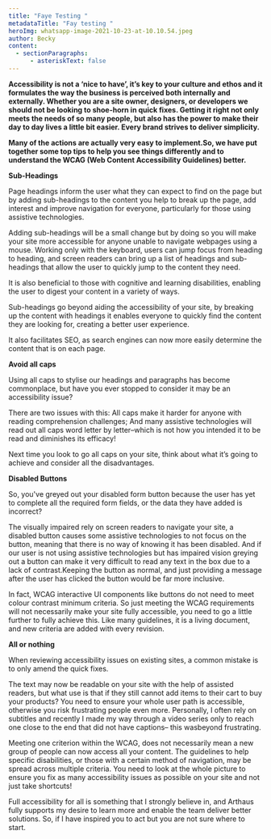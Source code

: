 ```yaml
---
title: "Faye Testing "
metadataTitle: "Fay testing "
heroImg: whatsapp-image-2021-10-23-at-10.10.54.jpeg
author: Becky
content:
  - sectionParagraphs:
      - asteriskText: false
---
```

**Accessibility is not a ‘nice to have’, it’s key to your culture and ethos and it formulates the way the business is perceived both internally and externally. Whether you are a site owner, designers, or developers we should not be looking to shoe-horn in quick fixes. Getting it right not only meets the needs of so many people, but also has the power to make their day to day lives a little bit easier. Every brand strives to deliver simplicity.**

**Many of the actions are actually very easy to implement.So, we have put together some top tips to help you see things differently and to understand the WCAG (Web Content Accessibility Guidelines) better.**

**Sub-Headings**

Page headings inform the user what they can expect to find on the page but by adding sub-headings to the content you help to break up the page, add interest and improve navigation for everyone, particularly for those using assistive technologies.

Adding sub-headings will be a small change but by doing so you will make your site more accessible for anyone unable to navigate webpages using a mouse. Working only with the keyboard, users can jump focus from heading to heading, and screen readers can bring up a list of headings and sub-headings that allow the user to quickly jump to the content they need.

It is also beneficial to those with cognitive and learning disabilities, enabling the user to digest your content in a variety of ways.

Sub-headings go beyond aiding the accessibility of your site, by breaking up the content with headings it enables everyone to quickly find the content they are looking for, creating a better user experience.

It also facilitates SEO, as search engines can now more easily determine the content that is on each page.

**Avoid all caps**

Using all caps to stylise our headings and paragraphs has become commonplace, but have you ever stopped to consider it may be an accessibility issue?

There are two issues with this: All caps make it harder for anyone with reading comprehension challenges; And many assistive technologies will read out all caps word letter by letter–which is not how you intended it to be read and diminishes its efficacy!

Next time you look to go all caps on your site, think about what it’s going to achieve and consider all the disadvantages.

**Disabled Buttons**

So, you've greyed out your disabled form button because the user has yet to complete all the required form fields, or the data they have added is incorrect?

The visually impaired rely on screen readers to navigate your site, a disabled button causes some assistive technologies to not focus on the button, meaning that there is no way of knowing it has been disabled. And if our user is not using assistive technologies but has impaired vision greying out a button can make it very difficult to read any text in the box due to a lack of contrast.Keeping the button as normal, and just providing a message after the user has clicked the button would be far more inclusive.

In fact, WCAG interactive UI components like buttons do not need to meet colour contrast minimum criteria. So just meeting the WCAG requirements will not necessarily make your site fully accessible, you need to go a little further to fully achieve this. Like many guidelines, it is a living document, and new criteria are added with every revision.

**All or nothing**

When reviewing accessibility issues on existing sites, a common mistake is to only amend the quick fixes.

The text may now be readable on your site with the help of assisted readers, but what use is that if they still cannot add items to their cart to buy your products? You need to ensure your whole user path is accessible, otherwise you risk frustrating people even more. Personally, I often rely on subtitles and recently I made my way through a video series only to reach one close to the end that did not have captions– this wasbeyond frustrating.

Meeting one criterion within the WCAG, does not necessarily mean a new group of people can now access all your content. The guidelines to help specific disabilities, or those with a certain method of navigation, may be spread across multiple criteria. You need to look at the whole picture to ensure you fix as many accessibility issues as possible on your site and not just take shortcuts!

Full accessibility for all is something that I strongly believe in, and Arthaus fully supports my desire to learn more and enable the team deliver better solutions. So, if I have inspired you to act but you are not sure where to start.